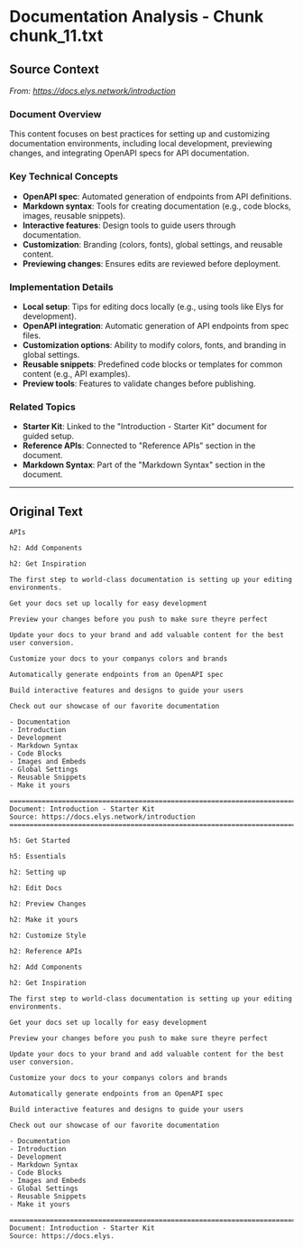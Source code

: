 # Documentation Analysis - Chunk chunk_11.txt

## Source Context
*From: https://docs.elys.network/introduction*

### Document Overview  
This content focuses on best practices for setting up and customizing documentation environments, including local development, previewing changes, and integrating OpenAPI specs for API documentation.  

### Key Technical Concepts  
- **OpenAPI spec**: Automated generation of endpoints from API definitions.  
- **Markdown syntax**: Tools for creating documentation (e.g., code blocks, images, reusable snippets).  
- **Interactive features**: Design tools to guide users through documentation.  
- **Customization**: Branding (colors, fonts), global settings, and reusable content.  
- **Previewing changes**: Ensures edits are reviewed before deployment.  

### Implementation Details  
- **Local setup**: Tips for editing docs locally (e.g., using tools like Elys for development).  
- **OpenAPI integration**: Automatic generation of API endpoints from spec files.  
- **Customization options**: Ability to modify colors, fonts, and branding in global settings.  
- **Reusable snippets**: Predefined code blocks or templates for common content (e.g., API examples).  
- **Preview tools**: Features to validate changes before publishing.  

### Related Topics  
- **Starter Kit**: Linked to the "Introduction - Starter Kit" document for guided setup.  
- **Reference APIs**: Connected to "Reference APIs" section in the document.  
- **Markdown Syntax**: Part of the "Markdown Syntax" section in the document.

---

## Original Text
```
APIs

h2: Add Components

h2: Get Inspiration

The first step to world-class documentation is setting up your editing environments.

Get your docs set up locally for easy development

Preview your changes before you push to make sure theyre perfect

Update your docs to your brand and add valuable content for the best user conversion.

Customize your docs to your companys colors and brands

Automatically generate endpoints from an OpenAPI spec

Build interactive features and designs to guide your users

Check out our showcase of our favorite documentation

- Documentation
- Introduction
- Development
- Markdown Syntax
- Code Blocks
- Images and Embeds
- Global Settings
- Reusable Snippets
- Make it yours

================================================================================
Document: Introduction - Starter Kit
Source: https://docs.elys.network/introduction
================================================================================

h5: Get Started

h5: Essentials

h2: Setting up

h2: Edit Docs

h2: Preview Changes

h2: Make it yours

h2: Customize Style

h2: Reference APIs

h2: Add Components

h2: Get Inspiration

The first step to world-class documentation is setting up your editing environments.

Get your docs set up locally for easy development

Preview your changes before you push to make sure theyre perfect

Update your docs to your brand and add valuable content for the best user conversion.

Customize your docs to your companys colors and brands

Automatically generate endpoints from an OpenAPI spec

Build interactive features and designs to guide your users

Check out our showcase of our favorite documentation

- Documentation
- Introduction
- Development
- Markdown Syntax
- Code Blocks
- Images and Embeds
- Global Settings
- Reusable Snippets
- Make it yours

================================================================================
Document: Introduction - Starter Kit
Source: https://docs.elys.
```